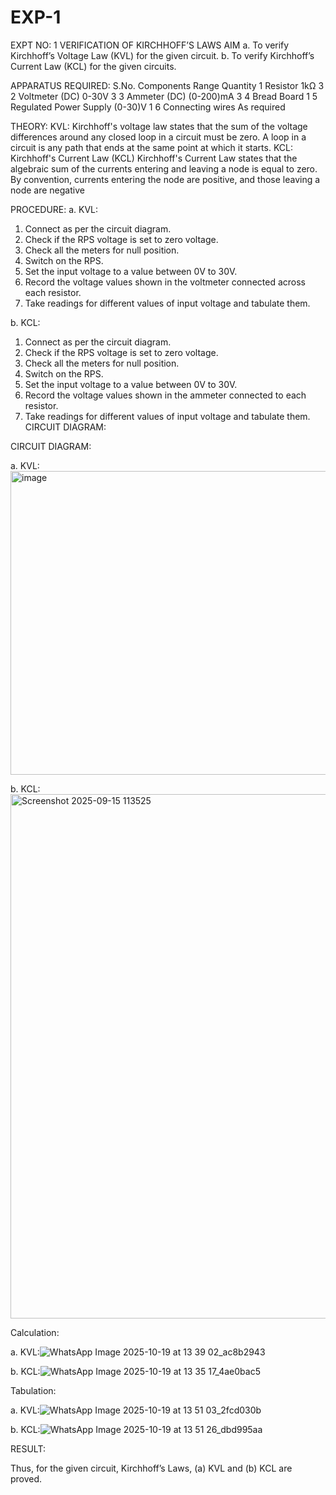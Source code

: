 # EXP-1
EXPT NO: 1	VERIFICATION OF KIRCHHOFF’S LAWS
AIM
a.   To verify Kirchhoff’s Voltage Law (KVL) for the given circuit. 
b.   To verify Kirchhoff’s Current Law (KCL) for the given circuits.

APPARATUS REQUIRED:
S.No.	Components	Range	Quantity
1	Resistor	1kΩ	3
2	Voltmeter (DC)	0-30V	3
3	Ammeter (DC)	(0-200)mA	3
4	Bread Board		1
5	Regulated Power Supply	(0-30)V	1
6	Connecting wires		As required

THEORY:
KVL: Kirchhoff's voltage law states that the sum of the voltage differences around any closed loop in a circuit must be zero. A loop in a circuit is any path that ends at the same point at which it starts.
KCL:
Kirchhoff's Current Law (KCL) Kirchhoff's Current Law states that the algebraic sum of the currents entering and leaving a node is equal to zero. By convention, currents entering the node are positive, and those leaving a node are negative


PROCEDURE:
a.   KVL:
1.   Connect as per the circuit diagram.
2.   Check if the RPS voltage is set to zero voltage.
3.   Check all the meters for null position.
4.   Switch on the RPS.
5.   Set the input voltage to a value between 0V to 30V.
6.   Record the voltage values shown in the voltmeter connected across each resistor.
7.   Take readings for different values of input voltage and tabulate them.


b.  KCL:
1.   Connect as per the circuit diagram.
2.   Check if the RPS voltage is set to zero voltage.
3.   Check all the meters for null position.
4.   Switch on the RPS.
5.   Set the input voltage to a value between 0V to 30V.
6.   Record the voltage values shown in the ammeter connected to each resistor.
7.   Take readings for different values of input voltage and tabulate them. 
CIRCUIT DIAGRAM:

CIRCUIT DIAGRAM:


a.   KVL:<img width="732" height="486" alt="image" src="https://github.com/user-attachments/assets/e05806f1-e5a1-4b5c-b461-ece569951a2c" />

 


b.  KCL:<img width="1572" height="839" alt="Screenshot 2025-09-15 113525" src="https://github.com/user-attachments/assets/096c4282-8c82-4b2e-8c78-0ad1e6e0c2d6" />

 

Calculation:

a.   KVL:![WhatsApp Image 2025-10-19 at 13 39 02_ac8b2943](https://github.com/user-attachments/assets/5689e0d1-fed0-4242-ab52-94b6988faecd)

 


b.  KCL:![WhatsApp Image 2025-10-19 at 13 35 17_4ae0bac5](https://github.com/user-attachments/assets/e15a82ab-57d6-48ad-afc4-b48fd90e6a13)





Tabulation:

a.   KVL:![WhatsApp Image 2025-10-19 at 13 51 03_2fcd030b](https://github.com/user-attachments/assets/84ced449-4742-44db-a0dd-fa81ec072ad6)

 


b.  KCL:![WhatsApp Image 2025-10-19 at 13 51 26_dbd995aa](https://github.com/user-attachments/assets/94242932-3eb3-4af8-8421-7de8860f723c)




RESULT:

Thus, for the given circuit, Kirchhoff’s Laws, (a) KVL and (b) KCL are proved.
